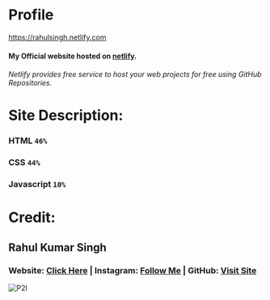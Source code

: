 # Profile
https://rahulsingh.netlify.com
#### My Official website hosted on [netlify](https://netlify.com).
###### Netlify provides free service to host your web projects for free using GitHub Repositories.

# Site Description:
### HTML ```46%```
### CSS ```44%```
### Javascript ```10%```
	
# Credit:
## Rahul Kumar Singh
### Website: [Click Here](https://rahulsingh.netlify.com) | Instagram:  [Follow Me](https://instagram.com/proud2indian) | GitHub: [Visit Site](https://github.com/iamSinghRahul/)
![P2I](https://singhrahul.netlify.app/logo.png)
